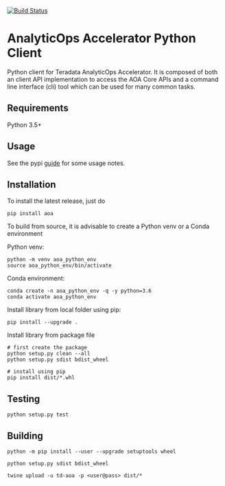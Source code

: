 [![Build Status](https://dev.azure.com/teradata-consulting/AnalyticOps/_apis/build/status/ThinkBigAnalytics.AoaPythonClient?branchName=master)](https://dev.azure.com/teradata-consulting/AnalyticOps/_build/latest?definitionId=94&branchName=master)
# AnalyticOps Accelerator Python Client

Python client for Teradata AnalyticOps Accelerator. It is composed of both an client API implementation to access the AOA Core APIs and a command line interface (cli) tool which can be used for many common tasks. 


## Requirements

Python 3.5+


## Usage

See the pypi [guide](./docs/pypi.md) for some usage notes. 


## Installation

To install the latest release, just do

```
pip install aoa
```

To build from source, it is advisable to create a Python venv or a Conda environment 

Python venv:
```
python -m venv aoa_python_env
source aoa_python_env/bin/activate
```

Conda environment:
```
conda create -n aoa_python_env -q -y python=3.6
conda activate aoa_python_env
```

Install library from local folder using pip:

```
pip install --upgrade .
```

Install library from package file

```
# first create the package
python setup.py clean --all
python setup.py sdist bdist_wheel

# install using pip
pip install dist/*.whl
```

## Testing

```
python setup.py test
```

## Building 

```
python -m pip install --user --upgrade setuptools wheel

python setup.py sdist bdist_wheel

twine upload -u td-aoa -p <user@pass> dist/*

```
